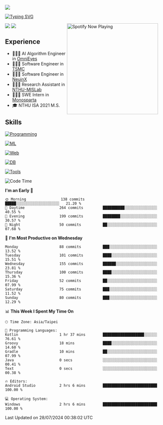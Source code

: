 ![](https://komarev.com/ghpvc/?username=peter0512lee&color=ff69b4)

[![Typing SVG](https://readme-typing-svg.herokuapp.com?color=F742BA&size=20&lines=Hi!+I'm+JYL)](https://git.io/typing-svg)

[<img src="https://spotify-now-playing.peter0512lee.vercel.app/api/spotify-playing" alt="Spotify Now Playing" width="300" align="right" />](https://open.spotify.com/user/21iyoswqgnkoe7peuesmqnhgy)

![](https://leetcard.jacoblin.cool/peter0512lee?theme=dark)
![](https://github-readme-activity-graph.vercel.app/graph?username=peter0512lee&theme=github)

## Experience
- 🧑🏻‍💻 AI Algorithm Engineer in [OmniEyes](https://www.theomnieyes.com/)
- 🧑🏻‍💻 Software Engineer in [TSMC](https://www.tsmc.com/)
- 🧑🏻‍💻 Software Engineer in [NeuinX](https://neuinx.com/)
- 🧑🏻‍💻 Research Assistant in [NTHU-MISLab](https://mislab.cs.nthu.edu.tw/)
- 🧑🏻‍💻 SWE Intern in [Monosparta](https://monosparta.org/)
- 🎓 NTHU ISA 2021 M.S.

## Skills
[![Programming](https://skillicons.dev/icons?i=py,kotlin,js)](https://skillicons.dev)

[![ML](https://skillicons.dev/icons?i=pytorch,opencv,sklearn)](https://skillicons.dev)

[![Web](https://skillicons.dev/icons?i=html,css,react,tailwind,nodejs,vite)](https://skillicons.dev)

[![DB](https://skillicons.dev/icons?i=firebase,sqlite,mysql,mongodb)](https://skillicons.dev)

[![Tools](https://skillicons.dev/icons?i=git,github,githubactions,vercel,docker,kubernetes,vscode,postman,anaconda,androidstudio)](https://skillicons.dev)

<!--
<table><tr><td valign="top" width="50%">

<img src="https://github-readme-stats-sigma-five.vercel.app/api?username=peter0512lee&hide_border=true&show_icons=true&locale=en&layout=compact&theme=dracula" align="left" style="width: 100%" />

</td><td valign="top" width="50%">

<img src="https://github-readme-stats-sigma-five.vercel.app/api/top-langs?username=peter0512lee&hide_border=true&show_icons=true&locale=en&layout=compact&theme=dracula" align="left" style="width: 100%" />

</td></tr></table>  
-->

<!--START_SECTION:waka-->
![Code Time](http://img.shields.io/badge/Code%20Time-1%2C188%20hrs%2014%20mins-blue)

**I'm an Early 🐤** 

```text
🌞 Morning                138 commits         █████░░░░░░░░░░░░░░░░░░░░   21.20 % 
🌆 Daytime                264 commits         ██████████░░░░░░░░░░░░░░░   40.55 % 
🌃 Evening                199 commits         ████████░░░░░░░░░░░░░░░░░   30.57 % 
🌙 Night                  50 commits          ██░░░░░░░░░░░░░░░░░░░░░░░   07.68 % 
```
📅 **I'm Most Productive on Wednesday** 

```text
Monday                   88 commits          ███░░░░░░░░░░░░░░░░░░░░░░   13.52 % 
Tuesday                  101 commits         ████░░░░░░░░░░░░░░░░░░░░░   15.51 % 
Wednesday                155 commits         ██████░░░░░░░░░░░░░░░░░░░   23.81 % 
Thursday                 100 commits         ████░░░░░░░░░░░░░░░░░░░░░   15.36 % 
Friday                   52 commits          ██░░░░░░░░░░░░░░░░░░░░░░░   07.99 % 
Saturday                 75 commits          ███░░░░░░░░░░░░░░░░░░░░░░   11.52 % 
Sunday                   80 commits          ███░░░░░░░░░░░░░░░░░░░░░░   12.29 % 
```


📊 **This Week I Spent My Time On** 

```text
🕑︎ Time Zone: Asia/Taipei

💬 Programming Languages: 
Kotlin                   1 hr 37 mins        ███████████████████░░░░░░   76.61 % 
Groovy                   18 mins             ████░░░░░░░░░░░░░░░░░░░░░   14.60 % 
Gradle                   10 mins             ██░░░░░░░░░░░░░░░░░░░░░░░   07.99 % 
Java                     0 secs              ░░░░░░░░░░░░░░░░░░░░░░░░░   00.41 % 
Text                     0 secs              ░░░░░░░░░░░░░░░░░░░░░░░░░   00.38 % 

🔥 Editors: 
Android Studio           2 hrs 6 mins        █████████████████████████   100.00 % 

💻 Operating System: 
Windows                  2 hrs 6 mins        █████████████████████████   100.00 % 
```


 Last Updated on 28/07/2024 00:38:02 UTC
<!--END_SECTION:waka-->


<!--
**peter0512lee/peter0512lee** is a ✨ _special_ ✨ repository because its `README.md` (this file) appears on your GitHub profile.

